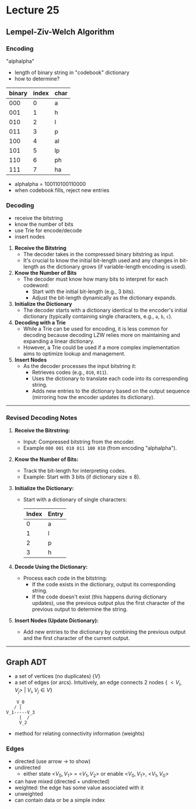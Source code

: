 # Lecture 25
## Lempel-Ziv-Welch Algorithm
### Encoding
"alphalpha"
- length of binary string in "codebook" dictionary
- how to determine?

| binary | index | char
| :- | :- | :-
| 000 | 0 | a
| 001 | 1 | h
| 010 | 2 | l
| 011 | 3 | p
| 100 | 4 | al
| 101 | 5 | lp
| 110 | 6 | ph
| 111 | 7 | ha

- alphalpha = 100110100110000
- when codebook fills, reject new entries

### Decoding
- receive the bitstring
- know the number of bits
- use Trie for encode/decode
- insert nodes

1. **Receive the Bitstring**
    - The decoder takes in the compressed binary bitstring as input.
    - It's crucial to know the initial bit-length used and any changes in bit-length as the dictionary grows (if variable-length encoding is used).
2. **Know the Number of Bits**
    - The decoder must know how many bits to interpret for each codeword:
        - Start with the initial bit-length (e.g., 3 bits).
        - Adjust the bit-length dynamically as the dictionary expands.
3. **Initialize the Dictionary**
    - The decoder starts with a dictionary identical to the encoder's initial dictionary (typically containing single characters, e.g., `a`, `b`, `c`).
4. **Decoding with a Trie**
    - While a Trie can be used for encoding, it is less common for decoding because decoding LZW relies more on maintaining and expanding a linear dictionary.
    - However, a Trie could be used if a more complex implementation aims to optimize lookup and management.
5. **Insert Nodes**
    - As the decoder processes the input bitstring it:
        - Retrieves codes (e.g., `010`, `011`).
        - Uses the dictionary to translate each code into its corresponding string.
        - Adds new entries to the dictionary based on the output sequence (mirroring how the encoder updates its dictionary).
---

### Revised Decoding Notes
1. **Receive the Bitrstring:**
    - Input: Compressed bitstring from the encoder.
    - Example `000 001 010 011 100 010` (from encoding "alphalpha").
2. **Know the Number of Bits:**
    - Track the bit-length for interpreting codes.
    - Example: Start with 3 bits (if dictionary size ≤ 8).
3. **Initialize the Dictionary:**
    - Start with a dictionary of single characters:

        | Index | Entry
        | :- | :-
        | 0 | a
        | 1 | l
        | 2 | p
        | 3 | h

4. **Decode Using the Dictionary:**
    - Process each code in the bitstring:
        - If the code exists in the dictionary, output its corresponding string.
        - If the code doesn't exist (this happens during dictionary updates), use the previous output plus the first character of the previous output to determine the string.
5. **Insert Nodes (Update Dictionary):**
    - Add new entries to the dictionary by combining the previous output and the first character of the current output.
---

## Graph ADT
- a set of vertices (no duplicates) {$V$}
- a set of edges (or arcs). Intuitively, an edge connects 2 nodes { $<V_i, V_j>$ | $V_i, V_j \in V$}
```
    V_0
   / | 
V_1-----V_3
     |  /
     V_2   
```
- method for relating connectivity information (weights)

### Edges
- directed (use arrow &rarr; to show)
- undirected
    - either state <$V_0,V_1$> = <$V_1,V_2$> or enable <$V_0,V_1$>, <$V_1,V_0$>
- can have mixed (directed + undirected)
- weighted: the edge has some value associated with it
- unweighted
- can contain data or be a simple index